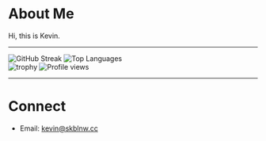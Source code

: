 # About Me

Hi, this is Kevin.  

---

![GitHub Streak](https://streak-stats.demolab.com/?user=skblnw&theme=default)
![Top Languages](https://github-readme-stats.vercel.app/api/top-langs/?username=skblnw&layout=compact&theme=default)  
![trophy](https://github-profile-trophy.vercel.app/?username=skblnw&theme=flat&column=4)
![Profile views](https://komarev.com/ghpvc/?username=skblnw)


---

# Connect

- Email: kevin@skblnw.cc
